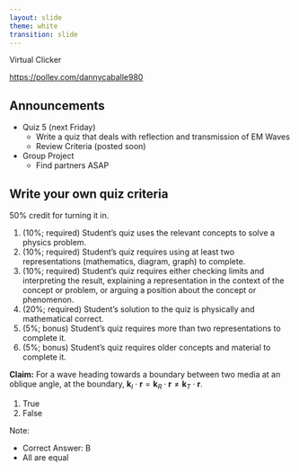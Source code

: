 ```yaml
---
layout: slide
theme: white
transition: slide
---
```




<section data-markdown>

Virtual Clicker

https://pollev.com/dannycaballe980

</section>

<section data-markdown>

## Announcements

* Quiz 5 (next Friday)
  * Write a quiz that deals with reflection and transmission of EM Waves
  * Review Criteria (posted soon)
* Group Project
  * Find partners ASAP

</section>

<section data-markdown>

## Write your own quiz criteria

50% credit for turning it in.

1. (10%; required) Student’s quiz uses the relevant concepts to solve a physics problem.
2. (10%; required) Student’s quiz requires using at least two representations (mathematics, diagram, graph) to complete.
3. (10%; required) Student’s quiz requires either checking limits and interpreting the result, explaining a representation in the context of the concept or problem, or arguing a position about the concept or phenomenon.
4. (20%; required) Student’s solution to the quiz is physically and mathematical correct.
5. (5%; bonus) Student’s quiz requires more than two representations to complete it.
6. (5%; bonus) Student’s quiz requires older concepts and material to complete it.

</section>

<section data-markdown>

**Claim:** For a wave heading towards a boundary between two media at an oblique angle, at the boundary, $\mathbf{k}_I\cdot\mathbf{r} = \mathbf{k}_R\cdot\mathbf{r} \neq \mathbf{k}_T\cdot\mathbf{r}$.

1. True
2. False

Note:
* Correct Answer: B
* All are equal

</section>
